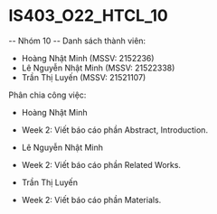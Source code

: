 # IS403_O22_HTCL_10
-- Nhóm 10 --
Danh sách thành viên:
- Hoàng Nhật Minh (MSSV: 2152236)
- Lê Nguyễn Nhật Minh (MSSV: 21522338)
- Trần Thị Luyến (MSSV: 21521107)

Phân chia công việc:
- Hoàng Nhật Minh
+ Week 2: Viết báo cáo phần Abstract, Introduction.
- Lê Nguyễn Nhật Minh
+ Week 2: Viết báo cáo phần Related Works.
- Trần Thị Luyến
+ Week 2: Viết báo cáo phần Materials.